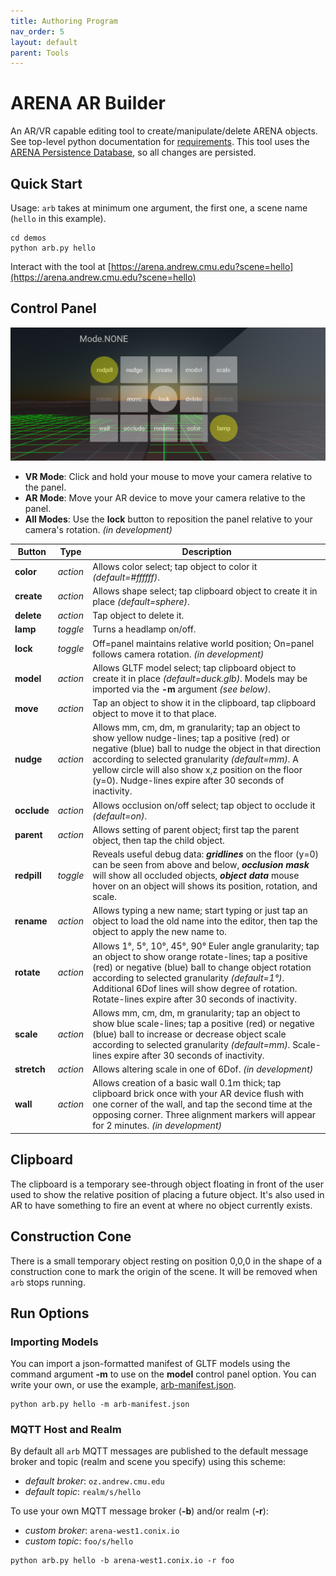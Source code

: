 ```yaml
---
title: Authoring Program
nav_order: 5
layout: default
parent: Tools
---
```


# ARENA AR Builder
An AR/VR capable editing tool to create/manipulate/delete ARENA objects. See top-level python documentation for [requirements](https://github.com/conix-center/ARENA-py). This tool uses the [ARENA Persistence Database](https://github.com/conix-center/arena-persist), so all changes are persisted.

## Quick Start
Usage: `arb` takes at minimum one argument, the first one, a scene name (`hello` in this example).
```
cd demos
python arb.py hello
```
Interact with the tool at [https://arena.andrew.cmu.edu?scene=hello](https://arena.andrew.cmu.edu?scene=hello) 

## Control Panel
![AR Builder Panel](../../assets/img/arb-panel.png)

- **VR Mode**: Click and hold your mouse to move your camera relative to the panel. 
- **AR Mode**: Move your AR device to move your camera relative to the panel.
- **All Modes**: Use the **lock** button to reposition the panel relative to your camera's rotation. *(in development)*

|Button|Type|Description|
|--|--|--|
|**color**|*action*|Allows color select; tap object to color it *(default=#ffffff)*.|
|**create**|*action*|Allows shape select; tap clipboard object to create it in place *(default=sphere)*.|
|**delete**|*action*|Tap object to delete it.|
|**lamp**|*toggle*|Turns a headlamp on/off.|
|**lock**|*toggle*|Off=panel maintains relative world position; On=panel follows camera rotation. *(in development)*|
|**model**|*action*|Allows GLTF model select; tap clipboard object to create it in place *(default=duck.glb)*. Models may be imported via the **-m** argument *(see below)*.|
|**move**|*action*|Tap an object to show it in the clipboard, tap clipboard object to move it to that place.|
|**nudge**|*action*|Allows mm, cm, dm, m granularity; tap an object to show yellow nudge-lines; tap a positive (red) or negative (blue) ball to nudge the object in that direction according to selected granularity *(default=mm)*. A yellow circle will also show x,z position on the floor (y=0). Nudge-lines expire after 30 seconds of inactivity.|
|**occlude**|*action*|Allows occlusion on/off select; tap object to occlude it *(default=on)*.|
|**parent**|*action*|Allows setting of parent object; first tap the parent object, then tap the child object.|
|**redpill**|*toggle*|Reveals useful debug data: ***gridlines*** on the floor (y=0) can be seen from above and below, ***occlusion mask*** will show all occluded objects, ***object data*** mouse hover on an object will shows its position, rotation, and scale.|
|**rename**|*action*|Allows typing a new name; start typing or just tap an object to load the old name into the editor, then tap the object to apply the new name to.|
|**rotate**|*action*|Allows 1°, 5°, 10°, 45°, 90° Euler angle granularity; tap an object to show orange rotate-lines; tap a positive (red) or negative (blue) ball to change object rotation according to selected granularity *(default=1°)*. Additional 6Dof lines will show degree of rotation. Rotate-lines expire after 30 seconds of inactivity.|
|**scale**|*action*|Allows mm, cm, dm, m granularity; tap an object to show blue scale-lines; tap a positive (red) or negative (blue) ball to increase or decrease object scale according to selected granularity *(default=mm)*. Scale-lines expire after 30 seconds of inactivity.|
|**stretch**|*action*|Allows altering scale in one of 6Dof. *(in development)*|
|**wall**|*action*|Allows creation of a basic wall 0.1m thick; tap clipboard brick once with your AR device flush with one corner of the wall, and tap the second time at the opposing corner. Three alignment markers will appear for 2 minutes. *(in development)*|

## Clipboard

The clipboard is a temporary see-through object floating in front of the user used to show the relative position of placing a future object. It's also used in AR to have something to fire an event at where no object currently exists. 

## Construction Cone

There is a small temporary object resting on position 0,0,0 in the shape of a construction cone to mark the origin of the scene. It will be removed when `arb` stops running.

## Run Options

### Importing Models
You can import a json-formatted manifest of GLTF models using the command argument **-m** to use on the **model** control panel option. You can write your own, or use the example, [arb-manifest.json](https://github.com/conix-center/ARENA-py/blob/master/demos/arb-manifest.json).
```
python arb.py hello -m arb-manifest.json
```

### MQTT Host and Realm
By default all `arb` MQTT messages are published to the default message broker and topic (realm and scene you specify) using this scheme: 

- *default broker*: `oz.andrew.cmu.edu`
- *default topic*: `realm/s/hello`

To use your own MQTT message broker (**-b**) and/or realm (**-r**):

- *custom broker*: `arena-west1.conix.io`
- *custom topic*: `foo/s/hello`
```
python arb.py hello -b arena-west1.conix.io -r foo
```
